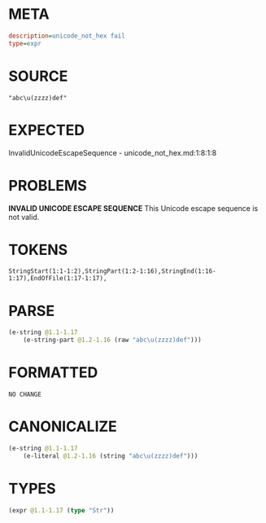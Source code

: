 # META
~~~ini
description=unicode_not_hex fail
type=expr
~~~
# SOURCE
~~~roc
"abc\u(zzzz)def"
~~~
# EXPECTED
InvalidUnicodeEscapeSequence - unicode_not_hex.md:1:8:1:8
# PROBLEMS
**INVALID UNICODE ESCAPE SEQUENCE**
This Unicode escape sequence is not valid.

# TOKENS
~~~zig
StringStart(1:1-1:2),StringPart(1:2-1:16),StringEnd(1:16-1:17),EndOfFile(1:17-1:17),
~~~
# PARSE
~~~clojure
(e-string @1.1-1.17
	(e-string-part @1.2-1.16 (raw "abc\u(zzzz)def")))
~~~
# FORMATTED
~~~roc
NO CHANGE
~~~
# CANONICALIZE
~~~clojure
(e-string @1.1-1.17
	(e-literal @1.2-1.16 (string "abc\u(zzzz)def")))
~~~
# TYPES
~~~clojure
(expr @1.1-1.17 (type "Str"))
~~~
